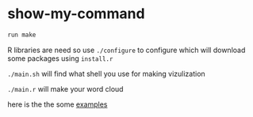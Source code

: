 # show-my-command

``` bash
run make
```

R libraries are need so use `./configure` to configure which will download some packages using `install.r`

`./main.sh` will find what shell you use for making vizulization

`./main.r` will make your word cloud

here is the the some [examples][eg]

[eg]: http://rhoit.github.io/viz/